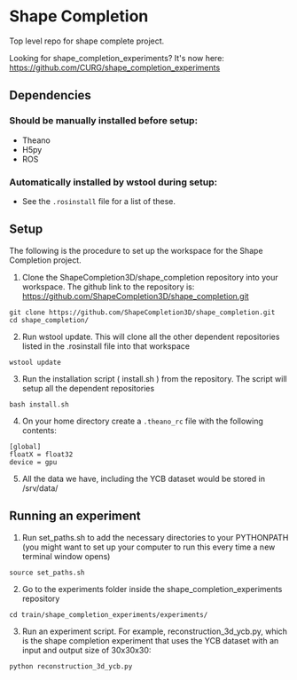 # Shape Completion
Top level repo for shape complete project.

Looking for shape_completion_experiments? It's now here: https://github.com/CURG/shape_completion_experiments

## Dependencies
### Should be manually installed before setup:
- Theano
- H5py
- ROS

### Automatically installed by wstool during setup:
- See the ```.rosinstall``` file for a list of these.

## Setup
The following is the procedure to set up the workspace for the Shape Completion project.

1. Clone the ShapeCompletion3D/shape_completion repository into your workspace. The github link to the repository is: https://github.com/ShapeCompletion3D/shape_completion.git

  ```
  git clone https://github.com/ShapeCompletion3D/shape_completion.git
  cd shape_completion/
  ```
2. Run wstool update. This will clone all the other dependent repositories listed in the .rosinstall file into that workspace
  
  ```
  wstool update
  ```
3. Run the installation script ( install.sh ) from the repository. The script will setup all the dependent repositories
  
  ```
  bash install.sh
  ```
4. On your home directory create a ```.theano_rc``` file with the following contents:

  ```
  [global]
  floatX = float32
  device = gpu
  ```
5. All the data we have, including the YCB dataset would be stored in /srv/data/

## Running an experiment
1. Run set_paths.sh to add the necessary directories to your PYTHONPATH (you might want to set up your computer to run this every time a new terminal window opens)
  
  ```
  source set_paths.sh
  ```
2. Go to the experiments folder inside the shape_completion_experiments repository

  ```
  cd train/shape_completion_experiments/experiments/
  ```
3. Run an experiment script. For example, reconstruction_3d_ycb.py, which is the shape completion experiment that uses the YCB dataset with an input and output size of 30x30x30:

  ```
  python reconstruction_3d_ycb.py
  ```

